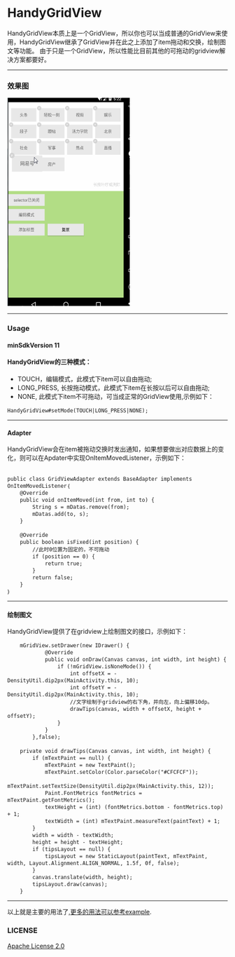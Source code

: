 # HandyGridView

HandyGridView本质上是一个GridView，所以你也可以当成普通的GridView来使用，HandyGridView继承了GridView并在此之上添加了item拖动和交换，绘制图文等功能。
由于只是一个GridView，所以性能比目前其他的可拖动的gridview解决方案都要好。

---

### 效果图

 <img src="art/art.gif" width="280" height="475" />

---
### Usage

#### minSdkVersion 11

#### HandyGridView的三种模式：

- TOUCH，编辑模式，此模式下item可以自由拖动;
- LONG_PRESS, 长按拖动模式，此模式下item在长按以后可以自由拖动;
- NONE, 此模式下item不可拖动，可当成正常的GridView使用,示例如下：

```
HandyGridView#setMode(TOUCH|LONG_PRESS|NONE);

```
---

#### Adapter

HandyGridView会在item被拖动交换时发出通知，如果想要做出对应数据上的变化，则可以在Apdater中实现OnItemMovedListener，示例如下：

```

public class GridViewAdapter extends BaseAdapter implements OnItemMovedListener｛
    @Override
    public void onItemMoved(int from, int to) {
        String s = mDatas.remove(from);
        mDatas.add(to, s);
    }

    @Override
    public boolean isFixed(int position) {
        //此时0位置为固定的，不可拖动
        if (position == 0) {
            return true;
        }
        return false;
    }
｝
```

---
#### 绘制图文
HandyGridView提供了在gridview上绘制图文的接口，示例如下：

```
    mGridView.setDrawer(new IDrawer() {
            @Override
            public void onDraw(Canvas canvas, int width, int height) {
                if (!mGridView.isNoneMode()) {
                    int offsetX = -DensityUtil.dip2px(MainActivity.this, 10);
                    int offsetY = -DensityUtil.dip2px(MainActivity.this, 10);
                    //文字绘制于gridview的右下角，并向左，向上偏移10dp。
                    drawTips(canvas, width + offsetX, height + offsetY);
                }
            }
        },false);

    private void drawTips(Canvas canvas, int width, int height) {
        if (mTextPaint == null) {
            mTextPaint = new TextPaint();
            mTextPaint.setColor(Color.parseColor("#CFCFCF"));
            mTextPaint.setTextSize(DensityUtil.dip2px(MainActivity.this, 12));
            Paint.FontMetrics fontMetrics = mTextPaint.getFontMetrics();
            textHeight = (int) (fontMetrics.bottom - fontMetrics.top) + 1;
            textWidth = (int) mTextPaint.measureText(paintText) + 1;
        }
        width = width - textWidth;
        height = height - textHeight;
        if (tipsLayout == null) {
            tipsLayout = new StaticLayout(paintText, mTextPaint, width, Layout.Alignment.ALIGN_NORMAL, 1.5f, 0f, false);
        }
        canvas.translate(width, height);
        tipsLayout.draw(canvas);
    }

```
---

以上就是主要的用法了,[更多的用法可以参考example](https://github.com/huxq17/HandyGridView/blob/master/app/src/main/java/com/handygridview/example/MainActivity.java).

### LICENSE

[Apache License 2.0](LICENSE)




